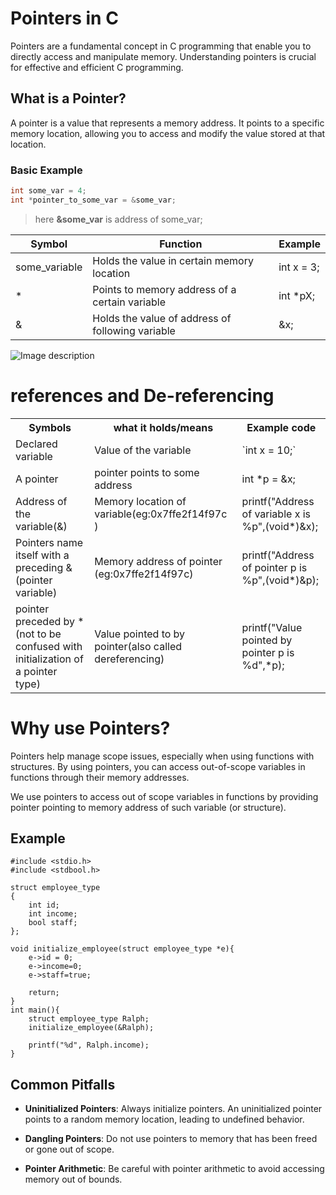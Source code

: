 # Pointers in C

Pointers are a fundamental concept in C programming that enable you to directly access and manipulate memory. Understanding pointers is crucial for effective and efficient C programming.

## What is a Pointer?

A pointer is a value that represents a memory address. It points to a specific memory location, allowing you to access and modify the value stored at that location.

### Basic Example

```c
int some_var = 4;
int *pointer_to_some_var = &some_var;
```

> here **&some_var** is address of some_var;

| Symbol        | Function                                          | Example    |
| ------------- | ------------------------------------------------ | ---------- |
| some_variable | Holds the value in certain memory location       | int x = 3; |
| *             | Points to memory address of a certain variable   | int *pX;   |
| &             | Holds the value of address of following variable |  &x;       |


![Image description](https://dev-to-uploads.s3.amazonaws.com/uploads/articles/z9qo1m9rg0ew78jqve1w.png)


# references and De-referencing

<table>
    <tr>
        <th>Symbols</th>
        <th>what it holds/means</th>
        <th>Example code</th>
    </tr>
    <tr>
        <td>Declared variable</td>
        <td>Value of the variable</td>
        <td>`int x = 10;`</td>
    </tr>
<tr>
    <td>A pointer</td>
    <td>pointer points to some address</td>
    <td>int *p = &x;</td>
</tr>
<tr>
    <td>Address of the variable(&)</td>
    <td>Memory location of variable(eg:0x7ffe2f14f97c )</td>
        <td>printf("Address of variable x is %p",(void*)&x);</td>
</tr>
<tr>
    <td>Pointers name itself with a preceding &(pointer variable)</td>
    <td>Memory address of pointer (eg:0x7ffe2f14f97c)</td>
<td>printf("Address of pointer p is %p",(void*)&p);</td>
</tr>
<tr>
<td>pointer preceded by * (not to be confused with initialization of a pointer type)</td>
<td>Value pointed to by pointer(also called dereferencing)</td>
<td>printf("Value pointed by pointer p is %d",*p);</td>
</tr>
</table>

# Why use Pointers?

Pointers help manage scope issues, especially when using functions with structures. By using pointers, you can access out-of-scope variables in functions through their memory addresses.

We use pointers to access out of scope variables in functions by providing pointer pointing to memory address of such variable (or structure).

## Example
```
#include <stdio.h>
#include <stdbool.h>

struct employee_type
{
    int id;
    int income;
    bool staff;
};

void initialize_employee(struct employee_type *e){
    e->id = 0;
    e->income=0;
    e->staff=true;
    
    return;
}
int main(){
    struct employee_type Ralph;    
    initialize_employee(&Ralph);

    printf("%d", Ralph.income);
}
```

## Common Pitfalls
* **Uninitialized Pointers**: Always initialize pointers. An uninitialized pointer points to a random memory location, leading to undefined behavior.

* **Dangling Pointers**: Do not use pointers to memory that has been freed or gone out of scope.

* **Pointer Arithmetic**: Be careful with pointer arithmetic to avoid accessing memory out of bounds.
